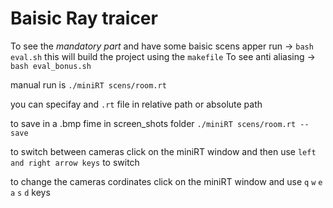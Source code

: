 # Baisic Ray traicer

To see the *mandatory part* and have some baisic scens apper run -> `bash eval.sh`
this will build the project using the `makefile`
To see anti aliasing -> `bash eval_bonus.sh`

manual run is `./miniRT scens/room.rt`

you can specifay and `.rt` file in relative path or absolute path

to save in a .bmp fime in screen_shots folder `./miniRT scens/room.rt --save`

to switch between cameras click on the miniRT window and then use `left and right arrow keys` to switch

to change the cameras cordinates click on the miniRT window and use `q` `w` `e` `a` `s` `d` keys 
